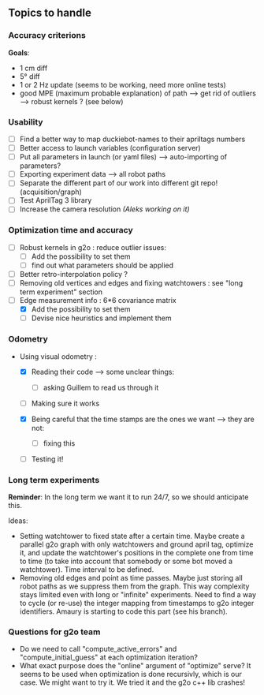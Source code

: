 ## Topics to handle

### Accuracy criterions
**Goals**:
- 1 cm diff
- 5° diff
- 1 or 2 Hz update (seems to be working, need more online tests)
- good MPE (maximum probable explanation) of path --> get rid of outliers --> robust kernels ? (see below)


### Usability
- [ ] Find a better way to map duckiebot-names to their apriltags numbers
- [ ] Better access to launch variables (configuration server)
- [ ] Put all parameters in launch (or yaml files) --> auto-importing of parameters?
- [ ] Exporting experiment data --> all robot paths
- [ ] Separate the different part of our work into different git repo! (acquisition/graph)
- [ ] Test AprilTag 3 library
- [ ] Increase the camera resolution *(Aleks working on it)*

### Optimization time and accuracy
- [ ] Robust kernels in g2o : reduce outlier issues:
  - [ ] Add the possibility to set them
  - [ ] find out what parameters should be applied
- [ ] Better retro-interpolation policy ? 
- [ ] Removing old vertices and edges and fixing watchtowers : see "long term experiment" section
- [ ] Edge measurement info : 6*6 covariance matrix
  - [x] Add the possibility to set them
  - [ ] Devise nice heuristics and implement them

### Odometry
- Using visual odometry :
  - [x] Reading their code --> some unclear things:
    - [ ] asking Guillem to read us through it
  - [ ] Making sure it works
  - [x] Being careful that the time stamps are the ones we want --> they are not:
    - [ ] fixing this
  - [ ] Testing it!


### Long term experiments
**Reminder**: In the long term we want it to run 24/7, so we should anticipate this.

Ideas:  
- Setting watchtower to fixed state after a certain time. Maybe create a parallel g2o graph with only watchtowers and ground april tag, optimize it, and update the watchtower's positions in the complete one from time to time (to take into account that somebody or some bot moved a watchtower). Time interval to be defined.
- Removing old edges and point as time passes. Maybe just storing all robot paths as we suppress them from the graph. This way complexity stays limited even with long or "infinite" experiments. Need to find a way to cycle (or re-use) the integer mapping from timestamps to g2o integer identifiers. Amaury is starting to code this part (see his branch).




### Questions for g2o team

- Do we need to call "compute_active_errors" and "compute_initial_guess" at each optimization iteration?
- What exact purpose does the "online" argument of "optimize" serve? It seems to be used when optimization is done recursivly, which is our case. We might want to try it. We tried it and the g2o c++ lib crashes!
